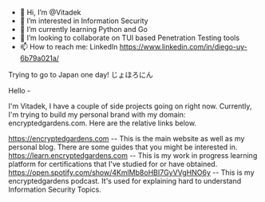 - 👋 Hi, I’m @Vitadek
- 👀 I’m interested in Information Security
- 🌱 I’m currently learning Python and Go
- 💞️ I’m looking to collaborate on TUI based Penetration Testing tools
- 📫 How to reach me: LinkedIn https://www.linkedin.com/in/diego-uy-6b79a021a/


Trying to go to Japan one day! じょほろにん　

<!---
Vitadek/Vitadek is a ✨ special ✨ repository because its `README.md` (this file) appears on your GitHub profile.
You can click the Preview link to take a look at your changes.
--->
Hello -

I'm Vitadek, I have a couple of side projects going on right now. Currently, I'm trying to build my personal brand with my domain: encryptedgardens.com. Here are the relative links below.
 
https://encryptedgardens.com -- This is the main website as well as my personal blog. There are some guides that you might be interested in. 
https://learn.encryptedgardens.com -- This is my work in progress learning platform for certifications that I've studied for or have obtained.
https://open.spotify.com/show/4KmlMb8oHBI7GyVVgHNO6y -- This is my encryptedgardens podcast. It's used for explaining hard to understand Information Security Topics.
